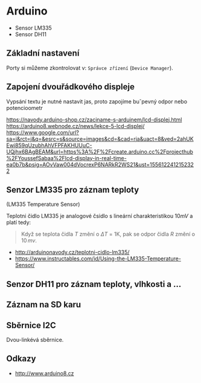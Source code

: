 # Arduino

- Sensor LM335
- Sensor DH11

## Základní nastavení

Porty si můžeme zkontrolovat v: `Správce zřízení` (`Device Manager`).

## Zapojení dvouřádkového displeje 

Vypsání textu
je nutné nastavit jas, proto zapojíme buˇpevný odpor nebo potencioometr

https://navody.arduino-shop.cz/zaciname-s-arduinem/lcd-displej.html
https://arduino8.webnode.cz/news/lekce-5-lcd-displej/
https://www.google.com/url?sa=i&rct=j&q=&esrc=s&source=images&cd=&cad=rja&uact=8&ved=2ahUKEwi859qUzubhAhVFPFAKHUUuC-UQjhx6BAgBEAM&url=https%3A%2F%2Fcreate.arduino.cc%2Fprojecthub%2FYoussefSabaa%2Flcd-display-in-real-time-ea0b7b&psig=AOvVaw004dVocrexP6NARkR2WS21&ust=1556122412152322

## Senzor LM335 pro záznam teploty

(LM335 Temperature Sensor)

Teplotni čidlo LM335 je analogové čsidlo s lineární charakteristikou $10mV$ a platí tedy:

> Když se teplota čidla $T$ změní o $\Delta{T}$ = 1K, pak se odpor čidla $R$ změní o $10\,mv$.

- http://arduinonavody.cz/teplotni-cidlo-lm335/
- https://www.instructables.com/id/Using-the-LM335-Temperature-Sensor/

## Senzor DH11 pro záznam teploty, vlhkosti a ...

## Záznam na SD karu

## Sběrnice I2C

Dvou-linkévá sběrnice.

## Odkazy

- http://www.arduino8.cz